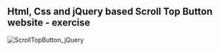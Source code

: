 Html, Css and jQuery based Scroll Top Button website - exercise
---

![ScrollTopButton_jQuery](https://github.com/r4nd3l/ScrollTopButton_jQuery/blob/master/img/sample.gif)
